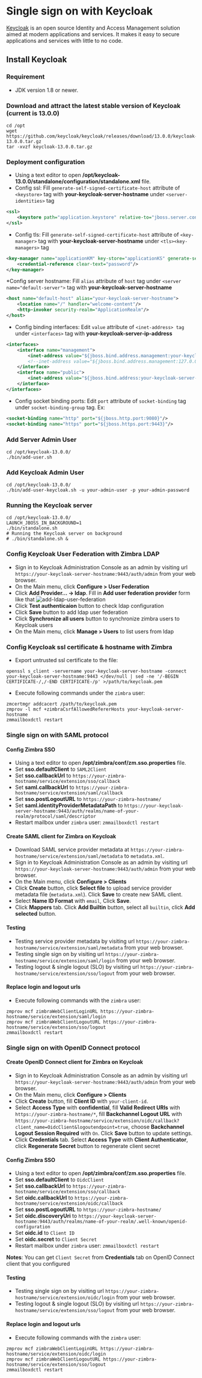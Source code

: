 Single sign on with Keycloak
============================
[Keycloak](https://www.keycloak.org/documentation) is an open source Identity and Access Management solution aimed at modern applications and services.
It makes it easy to secure applications and services with little to no code. 

## Install Keycloak

### Requirement
* JDK version 1.8 or newer.

### Download and attract the latest stable version of Keycloak (current is 13.0.0)
```shell
cd /opt
wget https://github.com/keycloak/keycloak/releases/download/13.0.0/keycloak-13.0.0.tar.gz
tar -xvzf keycloak-13.0.0.tar.gz
```

### Deployment configuration
* Using a text editor to open **/opt/keycloak-13.0.0/standalone/configuration/standalone.xml** file.
* Config ssl: Fill `generate-self-signed-certificate-host` attribute of `<keystore>` tag with **your-keycloak-server-hostname** under `<server-identities>` tag
```xml
<ssl>
    <keystore path="application.keystore" relative-to="jboss.server.config.dir" keystore-password="password" alias="server" key-password="password" generate-self-signed-certificate-host="your-keycloak-server-hostname"/>
</ssl>
```
* Config tls: Fill `generate-self-signed-certificate-host` attribute of `<key-manager>` tag with **your-keycloak-server-hostname** under `<tls><key-managers>` tag
```xml
<key-manager name="applicationKM" key-store="applicationKS" generate-self-signed-certificate-host="your-keycloak-server-hostname">
    <credential-reference clear-text="password"/>
</key-manager>
```
*Config server hostname: Fill `alias` attribute of `host` tag under `<server name="default-server">` tag with **your-keycloak-server-hostname**
```xml
<host name="default-host" alias="your-keycloak-server-hostname">
    <location name="/" handler="welcome-content"/>
    <http-invoker security-realm="ApplicationRealm"/>
</host>
```
* Config binding interfaces: Edit `value` attribute of `<inet-address> tag` under `<interfaces>` tag with **your-keycloak-server-ip-address**
```xml
<interfaces>
    <interface name="management">
        <inet-address value="${jboss.bind.address.management:your-keycloak-server-ip-address}"/>
        <!--inet-address value="${jboss.bind.address.management:127.0.0.1}"/-->
    </interface>
    <interface name="public">
        <inet-address value="${jboss.bind.address:your-keycloak-server-ip-address}"/>
    </interface>
</interfaces>
```
* Config socket binding ports: Edit `port` attribute of `socket-binding` tag under `socket-binding-group` tag. Ex:
```xml
<socket-binding name="http" port="${jboss.http.port:9080}"/>
<socket-binding name="https" port="${jboss.https.port:9443}"/>
```

### Add Server Admin User
```shell
cd /opt/keycloak-13.0.0/
./bin/add-user.sh
```

### Add Keycloak Admin User
```shell
cd /opt/keycloak-13.0.0/
./bin/add-user-keycloak.sh -u your-admin-user -p your-admin-password
```

### Running the Keycloak server
```shell
cd /opt/keycloak-13.0.0/
LAUNCH_JBOSS_IN_BACKGROUND=1
./bin/standalone.sh
# Running the Keycloak server on background
# ./bin/standalone.sh &
```

### Config Keycloak User Federation with Zimbra LDAP
* Sign in to Keycloak Administration Console as an admin by visiting url `https://your-keycloak-server-hostname:9443/auth/admin` from your web browser.
* On the Main menu, click **Configure > User Federation**
* Click **Add Provider... -> ldap**. Fill in **Add user federation provider** form like that
![add-ldap-user-federation](keycloak/add-ldap-user-federation.png)
* Click **Test authenticaion** button to check ldap configuration
* Click **Save** button to add ldap user federation
* Click **Synchronize all users** button to synchronize zimbra users to Keycloak users
* On the Main menu, click **Manage > Users** to list users from ldap

### Config Keycloak ssl certificate & hostname with Zimbra
* Export untrusted ssl certificate to the file:
~~~shell
openssl s_client -servername your-keycloak-server-hostname -connect your-keycloak-server-hostname:9443 </dev/null | sed -ne '/-BEGIN CERTIFICATE-/,/-END CERTIFICATE-/p' >/path/to/keycloak.pem
~~~
* Execute following commands under the `zimbra` user:
~~~shell
zmcertmgr addcacert /path/to/keycloak.pem
zmprov -l mcf +zimbraCsrfAllowedRefererHosts your-keycloak-server-hostname
zmmailboxdctl restart
~~~

### Single sign on with SAML protocol
#### Config Zimbra SSO
* Using a text editor to open **/opt/zimbra/conf/zm.sso.properties** file.
* Set **sso.defaultClient** to `SAML2Client`
* Set **sso.callbackUrl** to `https://your-zimbra-hostname/service/extension/sso/callback`
* Set **saml.callbackUrl** to `https://your-zimbra-hostname/service/extension/saml/callback`
* Set **sso.postLogoutURL** to `https://your-zimbra-hostname/`
* Set **saml.identityProviderMetadataPath** to `https://your-keycloak-server-hostname:9443/auth/realms/name-of-your-realm/protocol/saml/descriptor`
* Restart mailbox under `zimbra` user: `zmmailboxdctl restart`

#### Create SAML client for Zimbra on Keycloak
* Download SAML service provider metadata at `https://your-zimbra-hostname/service/extension/saml/metadata` to `metadata.xml`.
* Sign in to Keycloak Administration Console as an admin by visiting url `https://your-keycloak-server-hostname:9443/auth/admin` from your web browser.
* On the Main menu, click **Configure > Clients**
* Click **Create** button, click **Select file** to upload service provider metadata file (`metadata.xml`).
  Click **Save** to create new SAML client.
* Select **Name ID Format** with `email`, Click **Save**.
* Click **Mappers** tab. Click **Add Builtin** button, select all `builtin`, click **Add selected** button.

#### Testing
* Testing service provider metadata by visiting url `https://your-zimbra-hostname/service/extension/saml/metadata` from your web browser.
* Testing single sign on by visiting url `https://your-zimbra-hostname/service/extension/saml/login` from your web browser.
* Testing logout & single logout (SLO) by visiting url `https://your-zimbra-hostname/service/extension/sso/logout` from your web browser.

#### Replace login and logout urls
* Execute following commands with the `zimbra` user:
```shell
zmprov mcf zimbraWebClientLoginURL https://your-zimbra-hostname/service/extension/saml/login
zmprov mcf zimbraWebClientLogoutURL https://your-zimbra-hostname/service/extension/sso/logout
zmmailboxdctl restart
```

### Single sign on with OpenID Connect protocol
#### Create OpenID Connect client for Zimbra on Keycloak
* Sign in to Keycloak Administration Console as an admin by visiting url `https://your-keycloak-server-hostname:9443/auth/admin` from your web browser.
* On the Main menu, click **Configure > Clients**
* Click **Create** button, fill **Client ID** with `your-client-id`.
* Select **Access Type** with **confidential**, fill **Valid Redirect URIs** with `https://your-zimbra-hostname/*`,
  fill **Backchannel Logout URL** with `https://your-zimbra-hostname/service/extension/oidc/callback?client_name=OidcClient&logoutendpoint=true`,
  choose **Backchannel Logout Session Required** with `On`.
  Click **Save** button to update settings.
* Click **Credentials** tab. Select **Access Type** with **Client Authenticator**, click **Regenerate Secret** button to regenerate client secret

#### Config Zimbra SSO
* Using a text editor to open **/opt/zimbra/conf/zm.sso.properties** file.
* Set **sso.defaultClient** to `OidcClient`
* Set **sso.callbackUrl** to `https://your-zimbra-hostname/service/extension/sso/callback`
* Set **oidc.callbackUrl** to `https://your-zimbra-hostname/service/extension/oidc/callback`
* Set **sso.postLogoutURL** to `https://your-zimbra-hostname/`
* Set **oidc.discoveryUri** to `https://your-keycloak-server-hostname:9443/auth/realms/name-of-your-realm/.well-known/openid-configuration`
* Set **oidc.id** to `Client ID`
* Set **oidc.secret** to `Client Secret`
* Restart mailbox under `zimbra` user: `zmmailboxdctl restart`

**Notes**: You can get `Client Secret` from **Credentials** tab on OpenID Connect client that you configured

#### Testing
* Testing single sign on by visiting url `https://your-zimbra-hostname/service/extension/oidc/login` from your web browser.
* Testing logout & single logout (SLO) by visiting url `https://your-zimbra-hostname/service/extension/sso/logout` from your web browser.

#### Replace login and logout urls
* Execute following commands with the `zimbra` user:
```shell
zmprov mcf zimbraWebClientLoginURL https://your-zimbra-hostname/service/extension/oidc/login
zmprov mcf zimbraWebClientLogoutURL https://your-zimbra-hostname/service/extension/sso/logout
zmmailboxdctl restart
```
